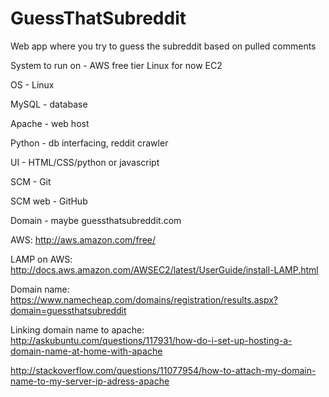 # GuessThatSubreddit
Web app where you try to guess the subreddit based on pulled comments

System to run on - AWS free tier Linux for now EC2

OS - Linux

MySQL - database

Apache - web host

Python - db interfacing, reddit crawler

UI - HTML/CSS/python or javascript

SCM - Git

SCM web - GitHub

Domain - maybe guessthatsubreddit.com

AWS: http://aws.amazon.com/free/ 

LAMP on AWS: http://docs.aws.amazon.com/AWSEC2/latest/UserGuide/install-LAMP.html 

Domain name:
https://www.namecheap.com/domains/registration/results.aspx?domain=guessthatsubreddit

Linking domain name to apache:
http://askubuntu.com/questions/117931/how-do-i-set-up-hosting-a-domain-name-at-home-with-apache

http://stackoverflow.com/questions/11077954/how-to-attach-my-domain-name-to-my-server-ip-adress-apache

